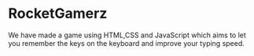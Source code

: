# RocketGamerz
We have made a game using HTML,CSS and JavaScript which aims to let you remember the keys on the keyboard and improve your typing speed.
